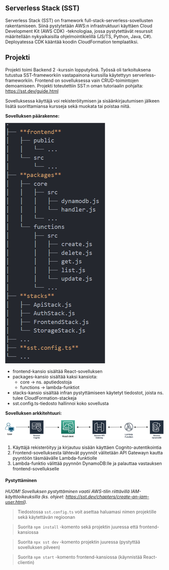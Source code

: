 ## Serverless Stack (SST)

Serverless Stack (SST) on framework full-stack-serverless-sovellusten rakentamiseen. Siinä pystytetään AWS:n infrastruktuuri käyttäen Cloud Development Kit (AWS CDK) -teknologiaa, jossa pystytettävät resurssit määritellään nykyaikaisilla ohjelmointikielillä (JS/TS, Python, Java, C#). Deployatessa CDK kääntää koodin CloudFormation templaatiksi.

## Projekti

Projekti toimi Backend 2 -kurssin lopputyönä. Työssä oli tarkoituksena tutustua SST-frameworkiin vastapainona kurssilla käytettyyn serverless-frameworkiin. Frontend on sovelluksessa vain CRUD-toimintojen demoamiseen. Projekti toteutettiin SST:n oman tutoriaalin pohjalta: https://sst.dev/guide.html

Sovelluksessa käyttäjä voi rekisteröitymisen ja sisäänkirjautumisen jälkeen lisätä suorittamiansa kursseja sekä muokata tai poistaa niitä.

**Sovelluksen päärakenne:**

<img src="./img/tree.png">

- frontend-kansio sisältää React-sovelluksen
- packages-kansio sisältää kaksi kansiota:
  - core -> ns. aputiedostoja
  - functions -> lambda-funktiot
- stacks-kansio sisältää infran pystyttämiseen käytetyt tiedostot, joista ns. tulee CloudFormation-stackeja
- sst.config.ts-tiedosto hallinnoi koko sovellusta

**Sovelluksen arkkitehtuuri:**

<img src="./img/architecture.png">

1. Käyttäjä rekisteröityy ja kirjautuu sisään käyttäen Cognito-autentikointia
2. Frontend-sovelluksesta lähtevät pyynnöt välitetään API Gatewayn kautta pyyntöön täsmäävälle Lambda-funktiolle
3. Lambda-funktio välittää pyynnön DynamoDB:lle ja palauttaa vastauksen frontend-sovellukselle

#### Pystyttäminen

_HUOM! Sovelluksen pystyttäminen vaatii AWS-tilin riittävillä IAM-käyttöoikeuksilla (ks. ohjeet: https://sst.dev/chapters/create-an-iam-user.html)._

> Tiedostossa `sst.config.ts` voit asettaa haluamasi nimen projektille sekä käytettävän regioonan

> Suorita `npm install` -komento sekä projektin juuressa että frontend-kansiossa

> Suorita `npx sst dev` -komento projektin juuressa (pystyttää sovelluksen pilveen)

> Suorita `npm start` -komento frontend-kansiossa (käynnistää React-clientin)
